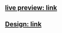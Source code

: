 ##  [live preview: link](https://alidhuniya.github.io/Design-to-Code-html-css/Food-farming/)
## [Design: link](https://dribbble.com/shots/10142361-Food-farming)
